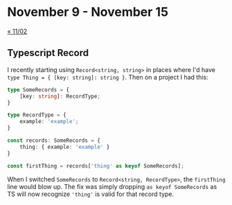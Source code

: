# November 9 - November 15

[« 11/02](1102.md)

## Typescript Record

I recently starting using `Record<string, string>` in places where I'd have `type Thing = { [key: string]: string }`. Then on a project I had this:

```typescript
type SomeRecords = {
    [key: string]: RecordType;
}

type RecordType = {
    example: 'example';
}

const records: SomeRecords = {
    thing: { example: 'example' }
}

const firstThing = records['thing' as keyof SomeRecords];
```

When I switched `SomeRecords` to `Record<string, RecordType>`, the `firstThing` line would blow up. The fix was simply dropping `as keyof SomeRecords` as TS will now recognize `'thing'` is valid for that record type.
